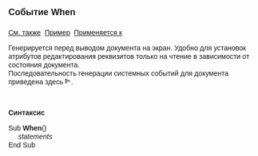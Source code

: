 ﻿<html>
<head>
<title>Системное событие When</title>
</head>

<body>

<p><strong><font size="4" face="Arial">Событие When<br>
<br>
</font></strong><font face="Arial"><a href="../scriptstproced.html">См. 
также</a>&nbsp; <a href="../Examples/E_When.html">Пример</a>&nbsp; <a
href="../Defs/doc.html">Применяется к</a></font></p>

<p><font face="Arial">Генерируется перед выводом документа на экран. 
Удобно для установок атрибутов редактирования реквизитов только на чтение в 
зависимости от состояния документа.<br>
Последовательность генерации системных событий для документа приведена здесь <a href="Events_Sequence.html"><img
src="../../../IMAGES/More.gif" width="12" height="12" alt="More.gif (304 bytes)"
border="0"></a>.</font></p>

<p class="label">&nbsp;</p>

<p class="label"><font face="Arial"><b>Синтаксис</b></font></p>

<p><font face="Arial">Sub <strong>When</strong>()<br>
<em>&nbsp;&nbsp;&nbsp;&nbsp; statements</em><br>
End Sub</font></p>

<p class="label">&nbsp;</p>
</body>
</html>
